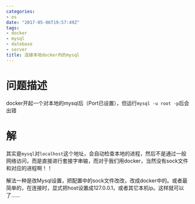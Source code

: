 ```yaml
---
categories: 
- os
date: "2017-05-06T19:57:49Z"
tags:
- docker
- mysql
- datebase
- server
title: 连接本地docker内的mysql
---
```


# 问题描述
docker开起一个对本地的mysql后（Port已设置），但运行`mysql -u root -p`后会出错

# 解
其实是`mysql`对`localhost`这个地址，会自动检查本地的进程，然后不是通过一般网络访问，而是直接进行套接字串输，而对于我们用docker，当然没有sock文件和对应的进程啊！！

解法一种是改Mysql设置，把配置中的sock文件改改，改成docker中的。或者最简单的，在连接时，显式把host设置成127.0.0.1，或者其它本机ip。这样就可以了……


